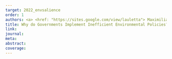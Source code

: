 ```yaml
---
target: 2022_envsalience
order: 1
authors: <a> <href: "https://sites.google.com/view/lauletta"> Maximiliano Lauletta </a>, <a href="http://joseph-s-shapiro.com/"> Joseph S. Shapiro </a>, and <a href="https://www.dmitrytaubinsky.com/"> Dmitry Taubinsky </a>
title: Why do Governments Implement Inefficient Environmental Policies? The Roles of Misunderstanding and Equity
link: 
journal: 
meta: 
abstract: 
coverage:
---
```

